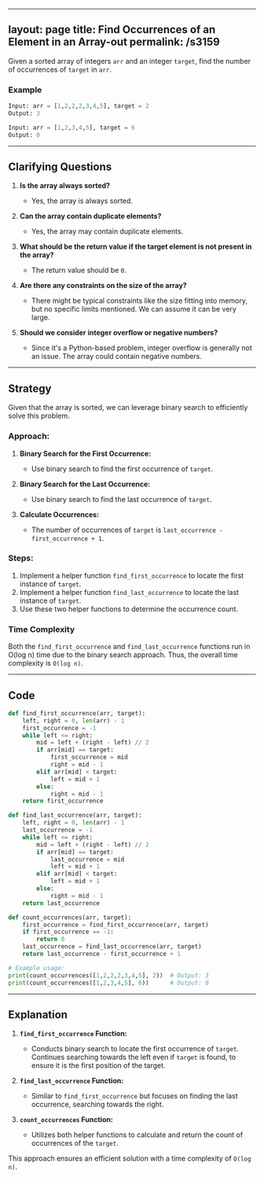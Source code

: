 
---
layout: page
title:  Find Occurrences of an Element in an Array-out
permalink: /s3159
---

Given a sorted array of integers `arr` and an integer `target`, find the number of occurrences of `target` in `arr`.

### Example
```python
Input: arr = [1,2,2,2,3,4,5], target = 2
Output: 3
```
```python
Input: arr = [1,2,3,4,5], target = 6
Output: 0
```

---

## Clarifying Questions

1. **Is the array always sorted?**
   - Yes, the array is always sorted.

2. **Can the array contain duplicate elements?**
   - Yes, the array may contain duplicate elements.

3. **What should be the return value if the target element is not present in the array?**
   - The return value should be `0`.

4. **Are there any constraints on the size of the array?**
   - There might be typical constraints like the size fitting into memory, but no specific limits mentioned. We can assume it can be very large.

5. **Should we consider integer overflow or negative numbers?**
   - Since it's a Python-based problem, integer overflow is generally not an issue. The array could contain negative numbers.

---

## Strategy

Given that the array is sorted, we can leverage binary search to efficiently solve this problem.

### Approach:

1. **Binary Search for the First Occurrence:**
   - Use binary search to find the first occurrence of `target`.
   
2. **Binary Search for the Last Occurrence:**
   - Use binary search to find the last occurrence of `target`.

3. **Calculate Occurrences:**
   - The number of occurrences of `target` is `last_occurrence - first_occurrence + 1`.

### Steps:

1. Implement a helper function `find_first_occurrence` to locate the first instance of `target`.
2. Implement a helper function `find_last_occurrence` to locate the last instance of `target`.
3. Use these two helper functions to determine the occurrence count.

### Time Complexity

Both the `find_first_occurrence` and `find_last_occurrence` functions run in O(log n) time due to the binary search approach. Thus, the overall time complexity is `O(log n)`.

---

## Code

```python
def find_first_occurrence(arr, target):
    left, right = 0, len(arr) - 1
    first_occurrence = -1
    while left <= right:
        mid = left + (right - left) // 2
        if arr[mid] == target:
            first_occurrence = mid
            right = mid - 1
        elif arr[mid] < target:
            left = mid + 1
        else:
            right = mid - 1
    return first_occurrence

def find_last_occurrence(arr, target):
    left, right = 0, len(arr) - 1
    last_occurrence = -1
    while left <= right:
        mid = left + (right - left) // 2
        if arr[mid] == target:
            last_occurrence = mid
            left = mid + 1
        elif arr[mid] < target:
            left = mid + 1
        else:
            right = mid - 1
    return last_occurrence

def count_occurrences(arr, target):
    first_occurrence = find_first_occurrence(arr, target)
    if first_occurrence == -1:
        return 0
    last_occurrence = find_last_occurrence(arr, target)
    return last_occurrence - first_occurrence + 1

# Example usage:
print(count_occurrences([1,2,2,2,3,4,5], 2))  # Output: 3
print(count_occurrences([1,2,3,4,5], 6))      # Output: 0
```

---

## Explanation

1. **`find_first_occurrence` Function:**
   - Conducts binary search to locate the first occurrence of `target`. Continues searching towards the left even if `target` is found, to ensure it is the first position of the target.

2. **`find_last_occurrence` Function:**
   - Similar to `find_first_occurrence` but focuses on finding the last occurrence, searching towards the right.

3. **`count_occurrences` Function:**
   - Utilizes both helper functions to calculate and return the count of occurrences of the `target`.

This approach ensures an efficient solution with a time complexity of `O(log n)`.
